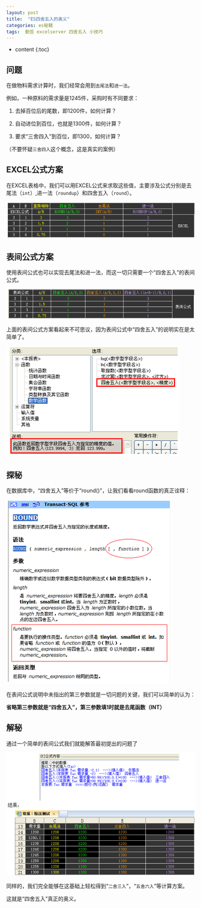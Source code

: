 ```yaml
---
layout: post
title:  "ES四舍五入的奥义"
categories: es秘籍
tags:  勤哲 excelserver 四舍五入 小技巧 
---
```


* content
{:toc}

## 问题
在做物料需求计算时，我们经常会用到`去尾法`和`进一法`。

例如，一种原料的需求量是1245件，采购时有不同要求：

1. 去掉百位后的尾数，即1200件，如何计算？

2. 自动进位到百位，也就是1300件，如何计算？

3. 要求“三舍四入”到百位，即1300，如何计算？

（不要怀疑`三舍四入`这个概念，这是真实的案例）

## EXCEL公式方案

在EXCEL表格中，我们可以用EXCEL公式来求取这些值，主要涉及公式分别是去尾法（`int`）,进一法（`roundup`）和四舍五入（`round`）。

![](/img/ess1-1.jpg)

## 表间公式方案

使用表间公式也可以实现去尾法和进一法，而这一切只需要一个“四舍五入”的表间公式。

![](/img/ess1-2.jpg)

上面的表间公式方案看起来不可思议，因为表间公式中“四舍五入”的说明实在是太简单了。

![](/img/ess1-3.jpg)

## 探秘

在数据库中，“四舍五入”等价于“round()”，让我们看看round函数的真正诠释：

![](/img/ess1-4.jpg)

在表间公式说明中未指出的第三参数就是一切问题的关键，我们可以简单的认为：

**省略第三参数就是“四舍五入”，第三参数填1时就是去尾函数（INT）**

## 解秘

通过一个简单的表间公式我们就能解答最初提出的问题了

![](/img/ess1-5.jpg) 

同样的，我们完全能够在这基础上轻松得到“`二舍三入`”，“`五舍六入`”等计算方案。

这就是“四舍五入”真正的奥义。